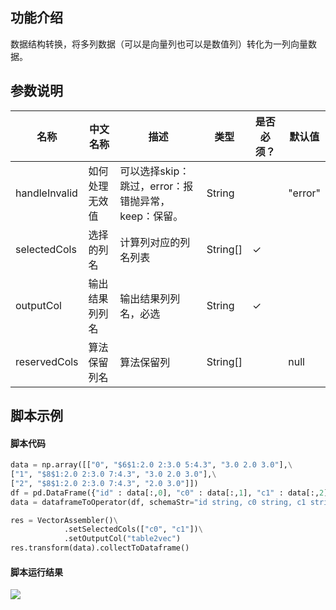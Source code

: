 ## 功能介绍
数据结构转换，将多列数据（可以是向量列也可以是数值列）转化为一列向量数据。

## 参数说明
<!-- This is the start of auto-generated parameter info -->
<!-- DO NOT EDIT THIS PART!!! -->
| 名称 | 中文名称 | 描述 | 类型 | 是否必须？ | 默认值 |
| --- | --- | --- | --- | --- | --- |
| handleInvalid | 如何处理无效值 | 可以选择skip：跳过，error：报错抛异常，keep：保留。 | String |  | "error" |
| selectedCols | 选择的列名 | 计算列对应的列名列表 | String[] | ✓ |  |
| outputCol | 输出结果列列名 | 输出结果列列名，必选 | String | ✓ |  |
| reservedCols | 算法保留列名 | 算法保留列 | String[] |  | null |<!-- This is the end of auto-generated parameter info -->
## 脚本示例
#### 脚本代码
```python
data = np.array([["0", "$6$1:2.0 2:3.0 5:4.3", "3.0 2.0 3.0"],\
["1", "$8$1:2.0 2:3.0 7:4.3", "3.0 2.0 3.0"],\
["2", "$8$1:2.0 2:3.0 7:4.3", "2.0 3.0"]])
df = pd.DataFrame({"id" : data[:,0], "c0" : data[:,1], "c1" : data[:,2]})
data = dataframeToOperator(df, schemaStr="id string, c0 string, c1 string",op_type="batch")

res = VectorAssembler()\
			.setSelectedCols(["c0", "c1"])\
			.setOutputCol("table2vec")
res.transform(data).collectToDataframe()
```

#### 脚本运行结果

<img src="https://img.alicdn.com/tfs/TB1_YGWokT2gK0jSZPcXXcKkpXa-448-114.jpg">
